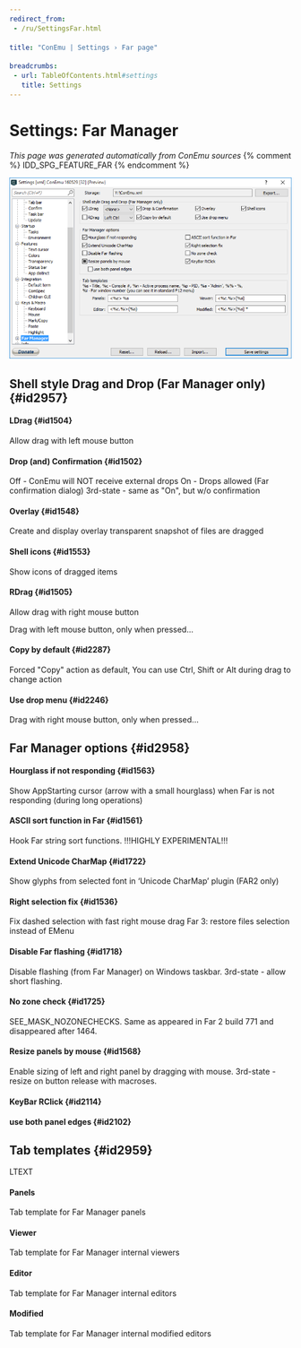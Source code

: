 ```yaml
---
redirect_from:
 - /ru/SettingsFar.html

title: "ConEmu | Settings › Far page"

breadcrumbs:
 - url: TableOfContents.html#settings
   title: Settings
---
```


# Settings: Far Manager

*This page was generated automatically from ConEmu sources*
{% comment %} IDD_SPG_FEATURE_FAR {% endcomment %}

![ConEmu Settings: Far Manager](/img/Settings-Far.png)



## Shell style Drag and Drop (Far Manager only)  {#id2957}

#### LDrag  {#id1504}
Allow drag with left mouse button

#### Drop (and) Confirmation  {#id1502}
Off - ConEmu will NOT receive external drops On - Drops allowed (Far confirmation dialog) 3rd-state - same as "On", but w/o confirmation

#### Overlay  {#id1548}
Create and display overlay transparent snapshot of files are dragged

#### Shell icons  {#id1553}
Show icons of dragged items

#### RDrag  {#id1505}
Allow drag with right mouse button

Drag with left mouse button, only when pressed...

#### Copy by default  {#id2287}
Forced "Copy" action as default, You can use Ctrl, Shift or Alt during drag to change action

#### Use drop menu  {#id2246}




Drag with right mouse button, only when pressed...

## Far Manager options  {#id2958}

#### Hourglass if not responding  {#id1563}
Show AppStarting cursor (arrow with a small hourglass) when Far is not responding (during long operations)

#### ASCII sort function in Far  {#id1561}
Hook Far string sort functions. !!!HIGHLY EXPERIMENTAL!!!

#### Extend Unicode CharMap  {#id1722}
Show glyphs from selected font in ‘Unicode CharMap’ plugin (FAR2 only)

#### Right selection fix  {#id1536}
Fix dashed selection with fast right mouse drag Far 3: restore files selection instead of EMenu

#### Disable Far flashing  {#id1718}
Disable flashing (from Far Manager) on Windows taskbar. 3rd-state - allow short flashing.

#### No zone check  {#id1725}
SEE_MASK_NOZONECHECKS. Same as appeared in Far 2 build 771 and disappeared after 1464.

#### Resize panels by mouse  {#id1568}
Enable sizing of left and right panel by dragging with mouse. 3rd-state - resize on button release with macroses.

#### KeyBar RClick  {#id2114}


#### use both panel edges  {#id2102}




## Tab templates  {#id2959}



LTEXT



#### Panels
Tab template for Far Manager panels

#### Viewer
Tab template for Far Manager internal viewers

#### Editor
Tab template for Far Manager internal editors

#### Modified
Tab template for Far Manager internal modified editors



